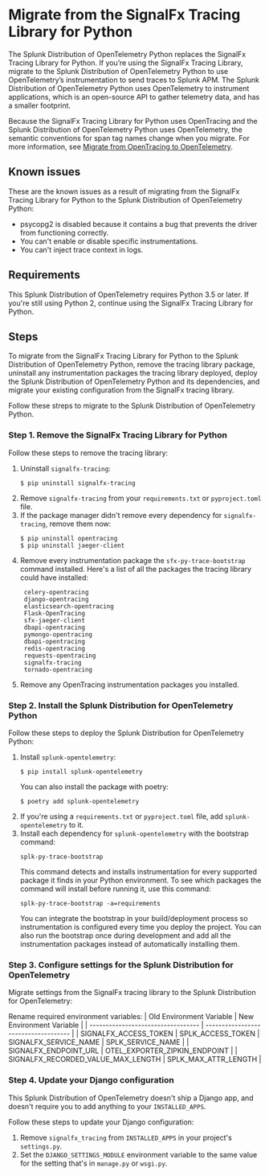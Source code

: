 # Migrate from the SignalFx Tracing Library for Python

The Splunk Distribution of OpenTelemetry Python replaces the SignalFx Tracing
Library for Python. If you’re using the SignalFx Tracing Library, migrate to
the Splunk Distribution of OpenTelemetry Python to use OpenTelemetry’s
instrumentation to send traces to Splunk APM. The Splunk Distribution of
OpenTelemetry Python uses OpenTelemetry to instrument applications, which is
an open-source API to gather telemetry data, and has a smaller footprint.

Because the SignalFx Tracing Library for Python uses OpenTracing and the Splunk Distribution
of OpenTelemetry Python uses OpenTelemetry, the semantic
conventions for span tag names change when you migrate. For more information,
see [Migrate from OpenTracing to OpenTelemetry](https://docs.signalfx.com/en/latest/apm/apm-getting-started/apm-opentelemetry-collector.html#apm-opentelemetry-migration).

## Known issues

These are the known issues as a result of migrating from the SignalFx Tracing Library for Python to the Splunk Distribution of OpenTelemetry Python:

- psycopg2 is disabled because it contains a bug that prevents the driver from functioning correctly.
- You can't enable or disable specific instrumentations.
- You can't inject trace context in logs.

## Requirements

This Splunk Distribution of OpenTelemetry requires Python 3.5 or later.
If you're still using Python 2, continue using the SignalFx Tracing Library
for Python.

## Steps

To migrate from the SignalFx Tracing Library for Python to the Splunk
Distribution of OpenTelemetry Python, remove the tracing library package,
uninstall any instrumentation packages the tracing library deployed, deploy
the Splunk Distribution of OpenTelemetry Python and its dependencies, and
migrate your existing configuration from the SignalFx tracing library.

Follow these streps to migrate to the Splunk Distribution of OpenTelemetry
Python.

### Step 1. Remove the SignalFx Tracing Library for Python

Follow these steps to remove the tracing library:

1. Uninstall `signalfx-tracing`:
   ```
   $ pip uninstall signalfx-tracing
   ```
2. Remove `signalfx-tracing` from your `requirements.txt` or `pyproject.toml`
   file.
3. If the package manager didn't remove every dependency for
   `signalfx-tracing`, remove them now:
   ```
   $ pip uninstall opentracing
   $ pip uninstall jaeger-client
   ```
4. Remove every instrumentation package the `sfx-py-trace-bootstrap` command
   installed. Here's a list of all the packages the tracing library could have
   installed:
   ```
    celery-opentracing
    django-opentracing
    elasticsearch-opentracing
    Flask-OpenTracing
    sfx-jaeger-client
    dbapi-opentracing
    pymongo-opentracing
    dbapi-opentracing
    redis-opentracing
    requests-opentracing
    signalfx-tracing
    tornado-opentracing
    ```
5. Remove any OpenTracing instrumentation packages you installed. 

### Step 2. Install the Splunk Distribution for OpenTelemetry Python

Follow these steps to deploy the Splunk Distribution for OpenTelemetry Python:

1. Install `splunk-opentelemetry`:
   ```
   $ pip install splunk-opentelemetry
   ```
   You can also install the package with poetry:
   ```
   $ poetry add splunk-opentelemetry
   ```
2. If you're using a `requirements.txt` or `pyproject.toml` file, add
   `splunk-opentelemetry` to it.
3. Install each dependency for `splunk-opentelemetry` with the bootstrap
   command:
   ```
   splk-py-trace-bootstrap
   ```
   This command detects and installs instrumentation for every supported
   package it finds in your Python environment. To see which packages the
   command will install before running it, use this command:
   ```
   splk-py-trace-bootstrap -a=requirements
   ```
   You can integrate the bootstrap in your build/deployment process so
   instrumentation is configured every time you deploy the project. You can
   also run the bootstrap once during development and add all the
   instrumentation packages instead of automatically installing them.

### Step 3. Configure settings for the Splunk Distribution for OpenTelemetry

Migrate settings from the SignalFx tracing library to the Splunk Distribution
for OpenTelemetry:

Rename required environment variables:
    | Old Environment Variable           | New Environment Variable             |
    | ---------------------------------- | ------------------------------------ |
    | SIGNALFX_ACCESS_TOKEN              | SPLK_ACCESS_TOKEN
    | SIGNALFX_SERVICE_NAME              | SPLK_SERVICE_NAME                    |
    | SIGNALFX_ENDPOINT_URL              | OTEL_EXPORTER_ZIPKIN_ENDPOINT        |
    | SIGNALFX_RECORDED_VALUE_MAX_LENGTH | SPLK_MAX_ATTR_LENGTH                 |

### Step 4. Update your Django configuration

This Splunk Distribution of OpenTelemetry doesn't ship a Django app, and
doesn't require you to add anything to your `INSTALLED_APPS`.

Follow these steps to update your Django configuration:

1. Remove `signalfx_tracing` from `INSTALLED_APPS` in your project's
   `settings.py`.
2. Set the `DJANGO_SETTINGS_MODULE` environment variable to the same value for
   the setting that's in `manage.py` or `wsgi.py`.
